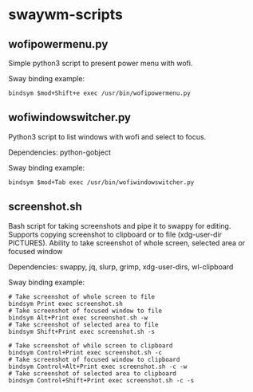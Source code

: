 # swaywm-scripts

## wofipowermenu.py
Simple python3 script to present power menu with wofi.

Sway binding example:
```
bindsym $mod+Shift+e exec /usr/bin/wofipowermenu.py
```

## wofiwindowswitcher.py
Python3 script to list windows with wofi and select to focus.

Dependencies: python-gobject

Sway binding example:
```
bindsym $mod+Tab exec /usr/bin/wofiwindowswitcher.py
```

## screenshot.sh
Bash script for taking screenshots and pipe it to swappy for editing. Supports copying screenshot to clipboard or to file (xdg-user-dir PICTURES). Ability to take screenshot of whole screen, selected area or focused window

Dependencies: swappy, jq, slurp, grimp, xdg-user-dirs, wl-clipboard

Sway binding example:
```
# Take screenshot of whole screen to file
bindsym Print exec screenshot.sh
# Take screenshot of focused window to file
bindsym Alt+Print exec screenshot.sh -w
# Take screenshot of selected area to file
bindsym Shift+Print exec screenshot.sh -s

# Take screenshot of while screen to clipboard
bindsym Control+Print exec screenshot.sh -c
# Take screenshot of focused window to clipboard
bindsym Control+Alt+Print exec screenshot.sh -c -w
# Take screenshot of selected area to clipboard
bindsym Control+Shift+Print exec screenshot.sh -c -s
```
